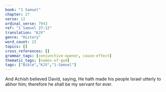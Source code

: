 ```yaml
---
book: "1 Samuel"
chapter: 27
verse: 12
ordinal_verse: 7943
ref: "1 Samuel 27:12"
translation: "KJV"
genre: "History"
word_count: 23
topics: []
cross_references: []
grammar_tags: [conjunctive-opener, cause-effect]
thematic_tags: [names-of-god]
tags: ["Bible","KJV","1-Samuel"]
---
```

And Achish believed David, saying, He hath made his people Israel utterly to abhor him; therefore he shall be my servant for ever.
